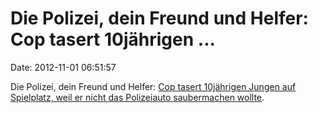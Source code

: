 Die Polizei, dein Freund und Helfer: Cop tasert 10jährigen \...
===============================================================

Date: 2012-11-01 06:51:57

Die Polizei, dein Freund und Helfer: [Cop tasert 10jährigen Jungen auf
Spielplatz, weil er nicht das Polizeiauto saubermachen
wollte](https://www.courthousenews.com/2012/10/30/51809.htm).

